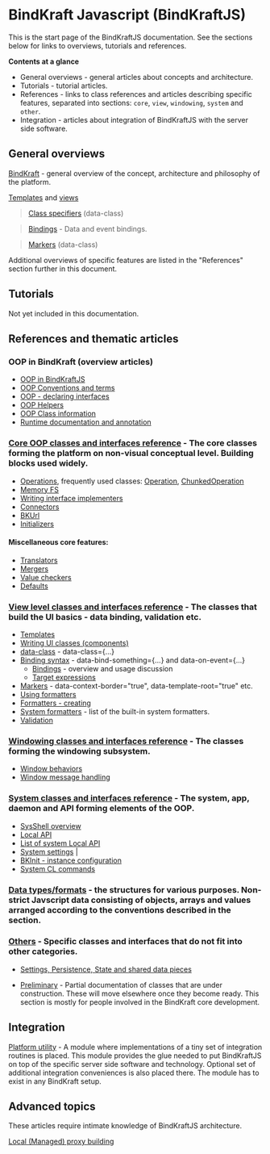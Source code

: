 # BindKraft Javascript (BindKraftJS)

This is the start page of the BindKraftJS documentation. See the sections below for links to overviews, tutorials and references.

**Contents at a glance**

- General overviews - general articles about concepts and architecture.
- Tutorials - tutorial articles.
- References - links to class references and articles describing specific features, separated into sections: `core`, `view`, `windowing`, `system` and `other`.
- Integration - articles about integration of BindKraftJS with the server side software.

## General overviews

[BindKraft](BindKraft.md) - general overview of the concept, architecture and philosophy of the platform.

[Templates](Templates.md) and [views](View.md)

>[Class specifiers](BindingSyntax/DataClass.md) (data-class)

>[Bindings](Bindings.md) - Data and event bindings.

>[Markers](BindingSyntax/Markers.md) (data-class)

Additional overviews of specific features are listed in the "References" section further in this document.

## Tutorials

Not yet included in this documentation.

## References and thematic articles

### OOP in BindKraft (overview articles)

* [OOP in BindKraftJS](OOP.md) 
* [OOP Conventions and terms](OOPConventions.md) 
* [OOP - declaring interfaces](OOPInterfaces.md)
* [OOP Helpers](OOPHelpers.md)
* [OOP Class information](CoreClasses/Class.md)
* [Runtime documentation and annotation](RuntimeSelfDoc.md)


### [Core OOP classes and interfaces reference](CoreClasses.md) - The core classes forming the platform on non-visual conceptual level. Building blocks used widely.

* [Operations](Operations.md), frequently used classes: [Operation](CoreClasses/Operation.md), [ChunkedOperation](CoreClasses/ChunkedOperation.md) 
* [Memory FS](MemoryFS.md) 
* [Writing interface implementers](WritingInterfaceImplementers.md) 
* [Connectors](Connectors.md) 
* [BKUrl](BKUrl.md) 
* [Initializers](Initializers.md)

#### Miscellaneous core features: 

* [Translators](Translators.md) 
* [Mergers](Mergers.md) 
* [Value checkers](ValueCheckers.md)
* [Defaults](UsingDefaults.md)

### [View level classes and interfaces reference](ViewClasses.md) - The classes that build the UI basics - data binding, validation etc.

* [Templates](Templates.md) 
* [Writing UI classes (components)](UIClassesWritting.md)
* [data-class](DataClass.md) - data-class={...}
* [Binding syntax](BindingSyntax/BindingSyntax.md) - data-bind-something={...} and data-on-event={...}
    * [Bindings](Bindings.md) - overview and usage discussion
    * [Target expressions](Bindings.md#target-operation)
* [Markers](BindingSyntax/Markers.md) - data-context-border="true", data-template-root="true" etc.
* [Using formatters](UsingFormatters.md)
* [Formatters - creating](Formatters.md)
* [System formatters](CoreClasses/SystemFormatters.md) - list of the built-in system formatters.
* [Validation](Validation/validation.md)

### [Windowing classes and interfaces reference](WindowingClasses.md) - The classes forming the windowing subsystem.

* [Window behaviors](Windowing/WindowBehaviors.md)
* [Window message handling](Windowing/WindowMessagesHandling.md)

### [System classes and interfaces reference](SystemClasses.md) - The system, app, daemon and API forming elements of the OOP.

* [SysShell overview](SysShell.md)
* [Local API](LocalAPIs.md)
* [List of system Local API](LocalAPIList.md)
* [System settings](SystemClasses/SystemSettings.md) |
* [BKInit - instance configuration](BkInit.md)
* [System CL commands](SystemClasses/globalcommands.md)
### [Data types/formats](DataTypes/DataTypes.md) - the structures for various purposes. Non-strict Javscript data consisting of objects, arrays and values arranged according to the conventions described in the section.

### [Others](OtherClasses.md) - Specific classes and interfaces that do not fit into other categories.

* [Settings, Persistence, State and shared data pieces](Settings_Persistence_State_and_shared_data_pieces.md)

* [Preliminary](Preliminary.md) - Partial documentation of classes that are under construction. These will move elsewhere once they become ready. This section is mostly for people involved in the BindKraft core development.

## Integration

[Platform utility](PlatformUtility.md) - A module where implementations of a tiny set of integration routines is placed. This module provides the glue needed to put BindKraftJS on top of the specific server side software and technology. Optional set of additional integration conveniences is also placed there. The module has to exist in any BindKraft setup.

## Advanced topics

These articles require intimate knowledge of BindKraftJS architecture.

[Local (Managed) proxy building](Advanced/ManagedProxies.md)
